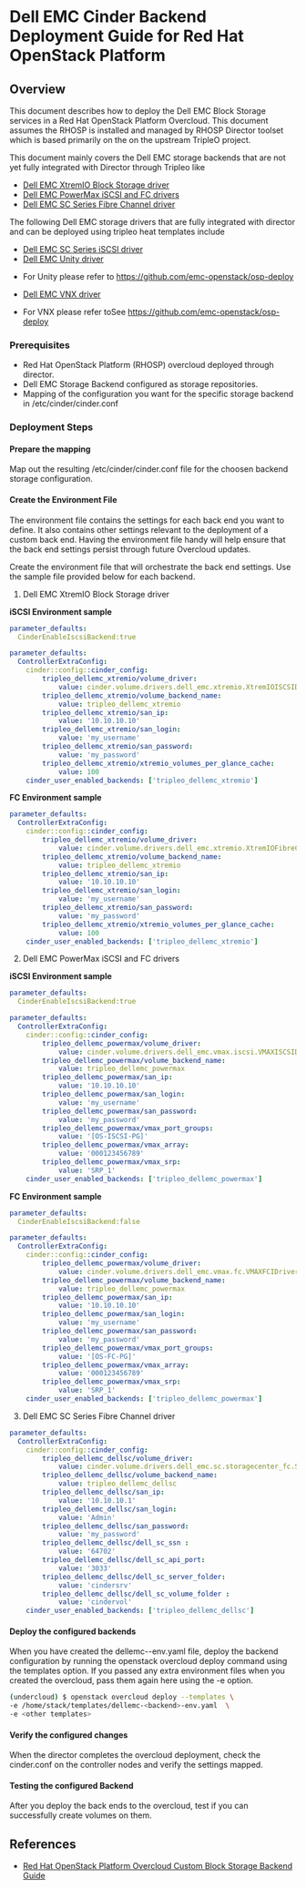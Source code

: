 
# Dell EMC Cinder Backend Deployment Guide for Red Hat OpenStack Platform

## Overview

This document describes how to deploy the Dell EMC Block Storage services in a Red Hat OpenStack Platform Overcloud.
This document assumes the RHOSP is installed and managed by RHOSP Director toolset which is based primarily on the on the upstream TripleO project.  

This document mainly covers the Dell EMC storage backends that are not yet fully integrated with Director through Tripleo like
* [Dell EMC XtremIO Block Storage driver](https://docs.openstack.org/cinder/latest/configuration/block-storage/drivers/dell-emc-xtremio-driver.html)
* [Dell EMC PowerMax iSCSI and FC drivers](https://docs.openstack.org/cinder/latest/configuration/block-storage/drivers/dell-emc-powermax-driver.html)
* [Dell EMC SC Series Fibre Channel driver](https://docs.openstack.org/cinder/latest/configuration/block-storage/drivers/dell-storagecenter-driver.html)

The following Dell EMC storage drivers that are fully integrated with director and can be deployed using tripleo heat templates include
* [Dell EMC SC Series iSCSI driver](https://docs.openstack.org/cinder/latest/configuration/block-storage/drivers/dell-storagecenter-driver.html)
* [Dell EMC Unity driver](https://docs.openstack.org/cinder/latest/configuration/block-storage/drivers/dell-emc-unity-driver.html)
-  For Unity please refer to  https://github.com/emc-openstack/osp-deploy
* [Dell EMC VNX driver](https://docs.openstack.org/cinder/latest/configuration/block-storage/drivers/dell-emc-vnx-driver.html)
- For VNX please refer toSee https://github.com/emc-openstack/osp-deploy



### Prerequisites
- Red Hat OpenStack Platform (RHOSP) overcloud deployed through director.
- Dell EMC Storage Backend configured as storage repositories.
- Mapping of the configuration you want for the specific storage backend in /etc/cinder/cinder.conf

### Deployment Steps

#### Prepare the mapping
Map out the resulting /etc/cinder/cinder.conf file for the choosen backend storage configuration.

#### Create the Environment File
The environment file contains the settings for each back end you want to define. It also contains other settings relevant to the deployment of a custom back end. Having the environment file handy will help ensure that the back end settings persist through future Overcloud updates.  

Create the environment file that will orchestrate the back end settings. Use the sample file provided below for each backend.  

1. Dell EMC XtremIO Block Storage driver

**iSCSI Environment sample**

```yaml
parameter_defaults:
  CinderEnableIscsiBackend:true

parameter_defaults:
  ControllerExtraConfig:
    cinder::config::cinder_config:
        tripleo_dellemc_xtremio/volume_driver:
            value: cinder.volume.drivers.dell_emc.xtremio.XtremIOISCSIDriver
        tripleo_dellemc_xtremio/volume_backend_name:
            value: tripleo_dellemc_xtremio
        tripleo_dellemc_xtremio/san_ip:
            value: '10.10.10.10'
        tripleo_dellemc_xtremio/san_login:
            value: 'my_username'
        tripleo_dellemc_xtremio/san_password:
            value: 'my_password'
        tripleo_dellemc_xtremio/xtremio_volumes_per_glance_cache:
            value: 100  
    cinder_user_enabled_backends: ['tripleo_dellemc_xtremio']
```

**FC Environment sample**

```yaml
parameter_defaults:
  ControllerExtraConfig:
    cinder::config::cinder_config:
        tripleo_dellemc_xtremio/volume_driver:
            value: cinder.volume.drivers.dell_emc.xtremio.XtremIOFibreChannelDriver
        tripleo_dellemc_xtremio/volume_backend_name:
            value: tripleo_dellemc_xtremio
        tripleo_dellemc_xtremio/san_ip:
            value: '10.10.10.10'
        tripleo_dellemc_xtremio/san_login:
            value: 'my_username'
        tripleo_dellemc_xtremio/san_password:
            value: 'my_password'
        tripleo_dellemc_xtremio/xtremio_volumes_per_glance_cache:
            value: 100  
    cinder_user_enabled_backends: ['tripleo_dellemc_xtremio']
```

2. Dell EMC PowerMax iSCSI and FC drivers

**iSCSI Environment sample**

```yaml
parameter_defaults:
  CinderEnableIscsiBackend:true

parameter_defaults:
  ControllerExtraConfig:
    cinder::config::cinder_config:
        tripleo_dellemc_powermax/volume_driver:
            value: cinder.volume.drivers.dell_emc.vmax.iscsi.VMAXISCSIDriver
        tripleo_dellemc_powermax/volume_backend_name:
            value: tripleo_dellemc_powermax
        tripleo_dellemc_powermax/san_ip:
            value: '10.10.10.10'
        tripleo_dellemc_powermax/san_login:
            value: 'my_username'
        tripleo_dellemc_powermax/san_password:
            value: 'my_password'
        tripleo_dellemc_powermax/vmax_port_groups:
            value: '[OS-ISCSI-PG]'
        tripleo_dellemc_powermax/vmax_array:
            value: '000123456789'
        tripleo_dellemc_powermax/vmax_srp:
            value: 'SRP_1'
    cinder_user_enabled_backends: ['tripleo_dellemc_powermax']
```

**FC Environment sample**

```yaml
parameter_defaults:
  CinderEnableIscsiBackend:false

parameter_defaults:
  ControllerExtraConfig:
    cinder::config::cinder_config:
        tripleo_dellemc_powermax/volume_driver:
            value: cinder.volume.drivers.dell_emc.vmax.fc.VMAXFCIDriver
        tripleo_dellemc_powermax/volume_backend_name:
            value: tripleo_dellemc_powermax
        tripleo_dellemc_powermax/san_ip:
            value: '10.10.10.10'
        tripleo_dellemc_powermax/san_login:
            value: 'my_username'
        tripleo_dellemc_powermax/san_password:
            value: 'my_password'
        tripleo_dellemc_powermax/vmax_port_groups:
            value: '[OS-FC-PG]'
        tripleo_dellemc_powermax/vmax_array:
            value: '000123456789'
        tripleo_dellemc_powermax/vmax_srp:
            value: 'SRP_1'
    cinder_user_enabled_backends: ['tripleo_dellemc_powermax']
```
3. Dell EMC SC Series Fibre Channel driver

``` yaml
parameter_defaults:
  ControllerExtraConfig:
    cinder::config::cinder_config:
        tripleo_dellemc_dellsc/volume_driver:
            value: cinder.volume.drivers.dell_emc.sc.storagecenter_fc.SCFCDriver
        tripleo_dellemc_dellsc/volume_backend_name:
            value: tripleo_dellemc_dellsc
        tripleo_dellemc_dellsc/san_ip:
            value: '10.10.10.1'
        tripleo_dellemc_dellsc/san_login:
            value: 'Admin'
        tripleo_dellemc_dellsc/san_password:
            value: 'my_password'
        tripleo_dellemc_dellsc/dell_sc_ssn :
            value: '64702'
        tripleo_dellemc_dellsc/dell_sc_api_port:
            value: '3033'
        tripleo_dellemc_dellsc/dell_sc_server_folder:
            value: 'cindersrv'
        tripleo_dellemc_dellsc/dell_sc_volume_folder :
            value: 'cindervol'
    cinder_user_enabled_backends: ['tripleo_dellemc_dellsc']
```    
#### Deploy the configured backends

When you have created the dellemc-<backend>-env.yaml file, deploy the backend configuration by running the openstack overcloud deploy command using the templates option. If you passed any extra environment files when you created the overcloud, pass them again here using the -e option. 
 
```bash
(undercloud) $ openstack overcloud deploy --templates \
-e /home/stack/templates/dellemc-<backend>-env.yaml  \
-e <other templates>
```

#### Verify the configured changes

When the director completes the overcloud deployment, check the cinder.conf on the controller nodes and verify the settings mapped.

#### Testing the configured Backend
After you deploy the back ends to the overcloud, test if you can successfully create volumes on them.


## References
* [Red Hat OpenStack Platform Overcloud Custom Block Storage Backend Guide](https://access.redhat.com/documentation/en-us/red_hat_openstack_platform/13/html/custom_block_storage_back_end_deployment_guide/index)

  






